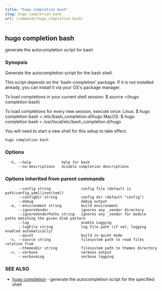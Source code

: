 ```yaml
---
title: "hugo completion bash"
slug: hugo_completion_bash
url: /commands/hugo_completion_bash/
---
```

## hugo completion bash

generate the autocompletion script for bash

### Synopsis


Generate the autocompletion script for the bash shell.

This script depends on the 'bash-completion' package.
If it is not installed already, you can install it via your OS's package manager.

To load completions in your current shell session:
$ source <(hugo completion bash)

To load completions for every new session, execute once:
Linux:
  $ hugo completion bash > /etc/bash_completion.d/hugo
MacOS:
  $ hugo completion bash > /usr/local/etc/bash_completion.d/hugo

You will need to start a new shell for this setup to take effect.
  

```
hugo completion bash
```

### Options

```
  -h, --help              help for bash
      --no-descriptions   disable completion descriptions
```

### Options inherited from parent commands

```
      --config string              config file (default is path/config.yaml|json|toml)
      --configDir string           config dir (default "config")
      --debug                      debug output
  -e, --environment string         build environment
      --ignoreVendor               ignores any _vendor directory
      --ignoreVendorPaths string   ignores any _vendor for module paths matching the given Glob pattern
      --log                        enable Logging
      --logFile string             log File path (if set, logging enabled automatically)
      --quiet                      build in quiet mode
  -s, --source string              filesystem path to read files relative from
      --themesDir string           filesystem path to themes directory
  -v, --verbose                    verbose output
      --verboseLog                 verbose logging
```

### SEE ALSO

* [hugo completion](/commands/hugo_completion/)	 - generate the autocompletion script for the specified shell

